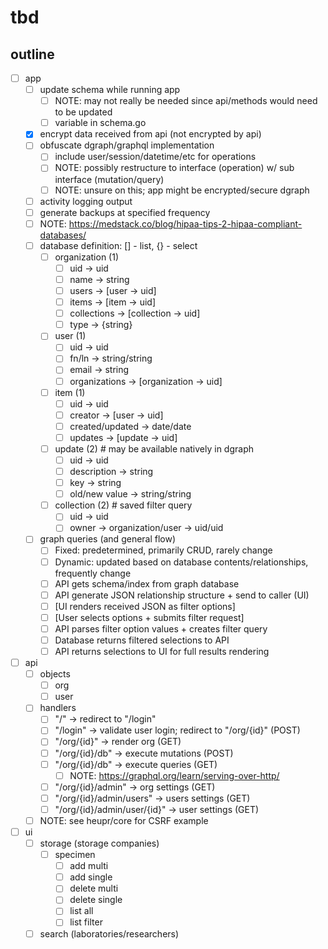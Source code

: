 # tbd

## outline
- [ ] app
	- [ ] update schema while running app
		- [ ] NOTE: may not really be needed since api/methods would need to be updated
		- [ ] variable in schema.go
	- [x] encrypt data received from api (not encrypted by api)
	- [ ] obfuscate dgraph/graphql implementation
		- [ ] include user/session/datetime/etc for operations
		- [ ] NOTE: possibly restructure to interface (operation) w/ sub interface (mutation/query)
		- [ ] NOTE: unsure on this; app might be encrypted/secure dgraph
	- [ ] activity logging output
	- [ ] generate backups at specified frequency
	- [ ] NOTE: https://medstack.co/blog/hipaa-tips-2-hipaa-compliant-databases/
	- [ ] database definition: [] - list, {} - select
		- [ ] organization (1)
			- [ ] uid -> uid
			- [ ] name -> string
			- [ ] users -> [user -> uid]
			- [ ] items -> [item -> uid]
			- [ ] collections -> [collection -> uid]
			- [ ] type -> {string}
		- [ ] user (1)
			- [ ] uid -> uid
			- [ ] fn/ln -> string/string
			- [ ] email -> string
			- [ ] organizations -> [organization -> uid]
		- [ ] item (1)
			- [ ] uid -> uid
			- [ ] creator -> [user -> uid]
			- [ ] created/updated -> date/date
			- [ ] updates -> [update -> uid]
		- [ ] update (2) # may be available natively in dgraph
			- [ ] uid -> uid
			- [ ] description -> string
			- [ ] key -> string
			- [ ] old/new value -> string/string
 		- [ ] collection (2) # saved filter query
			- [ ] uid -> uid
			- [ ] owner -> organization/user -> uid/uid
	- [ ] graph queries (and general flow)
		- [ ] Fixed: predetermined, primarily CRUD, rarely change
		- [ ] Dynamic: updated based on database contents/relationships, frequently change
	    - [ ] API gets schema/index from graph database
	    - [ ] API generate JSON relationship structure + send to caller (UI)
	    - [ ] [UI renders received JSON as filter options]
	    - [ ] [User selects options + submits filter request]
	    - [ ] API parses filter option values + creates filter query
	    - [ ] Database returns filtered selections to API
	    - [ ] API returns selections to UI for full results rendering
- [ ] api
	- [ ] objects
		- [ ] org
		- [ ] user
	- [ ] handlers
		- [ ] "/" -> redirect to "/login"
		- [ ] "/login" -> validate user login; redirect to "/org/{id}" (POST)
		- [ ] "/org/{id}" -> render org (GET)
		- [ ] "/org/{id}/db" -> execute mutations (POST)
		- [ ] "/org/{id}/db" -> execute queries (GET)
			- [ ] NOTE: https://graphql.org/learn/serving-over-http/
		- [ ] "/org/{id}/admin" -> org settings (GET)
		- [ ] "/org/{id}/admin/users" -> users settings (GET)
		- [ ] "/org/{id}/admin/user/{id}" -> user settings (GET)
	- [ ] NOTE: see heupr/core for CSRF example
- [ ] ui
	- [ ] storage (storage companies)
		- [ ] specimen
			- [ ] add multi
			- [ ] add single
			- [ ] delete multi
			- [ ] delete single
			- [ ] list all
			- [ ] list filter
	- [ ] search (laboratories/researchers)
